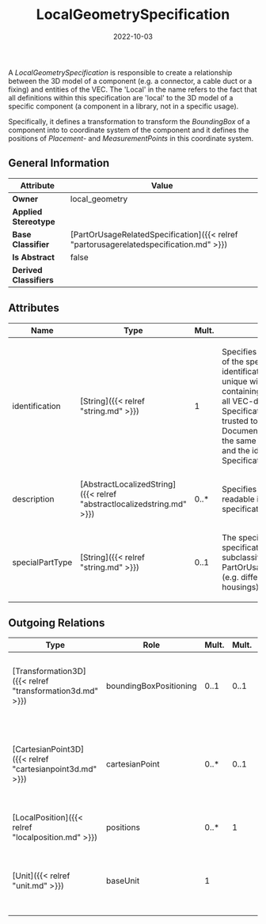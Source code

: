 ﻿---
title: LocalGeometrySpecification
toc: false
type: specs
date: "2022-10-03"
draft: false
specification: VEC
version: 2.0.1
documentType: "Recommendation"
elementType: Class
classes:
  - LocalGeometrySpecification
menu_name: vec-2.0.1
---
<p> A <i>LocalGeometrySpecification </i>is responsible to create a relationship between the 3D model of a component (e.g. a connector, a cable duct or a fixing)&#160;and entities of the VEC. The 'Local' in the name refers to the fact that all definitions within this specification are 'local' to the 3D model of a specific component (a component in a library, not in a specific usage).      </p>      <p> Specifically, it defines a transformation to transform the <i>BoundingBox</i> of a component into to coordinate system of the component and it defines the positions of <i>Placement-</i> and <i>MeasurementPoints</i> in this coordinate system.      </p>

## General Information

| Attribute               | Value |
|-------------------------|-------|
| **Owner**               | local_geometry |
| **Applied Stereotype**  |   |
| **Base Classifier**     | [PartOrUsageRelatedSpecification]({{< relref "partorusagerelatedspecification.md" >}})<br/>  |
| **Is Abstract**         | false |
| **Derived Classifiers** |   |

## Attributes
|  Name  |  Type  |  Mult.  |  Description  |  Owning Classifier  |
|--------|--------|---------|---------------|--------------|
|identification | [String]({{< relref "string.md" >}}) | 1 | <p> Specifies a unique identification of the specification. The identification is guaranteed to be unique within the document containing the specification. For all VEC-documents a Specification-instance can be trusted to be identical if the DocumentVersion-instance is the same (see DocumentVersion) and the identification of the Specification is the same.      </p> | [Specification]({{< relref "specification.md" >}}) |
|description | [AbstractLocalizedString]({{< relref "abstractlocalizedstring.md" >}}) | 0..* | <p> Specifies additional, human readable information about the specification.      </p> | [Specification]({{< relref "specification.md" >}}) |
|specialPartType | [String]({{< relref "string.md" >}}) | 0..1 | <p>The specialPartType allows the specification of subclassifications for a PartOrUsageRelatedSpecification (e.g. different types of connector housings).  </p> | [PartOrUsageRelatedSpecification]({{< relref "partorusagerelatedspecification.md" >}}) |

## Outgoing Relations
|    Type  |   Role   |   Mult.   |   Mult.   |   Description   |
|----------|----------|-----------|-----------|-----------------|
| [Transformation3D]({{< relref "transformation3d.md" >}}) | boundingBoxPositioning | 0..1 | 0..1 | <p> The transformation that defines the positioning of the bounding box in coordinate system of the component.      </p> |
| [CartesianPoint3D]({{< relref "cartesianpoint3d.md" >}}) | cartesianPoint | 0..* | 0..1 | <p> All <i>CartesianPoint3Ds</i> that are used in this <i>LocalGeometrySpecification.</i> All <i>CartesianPoint3Ds</i> are defined in relation to the coordinate system of the component.      </p> |
| [LocalPosition]({{< relref "localposition.md" >}}) | positions | 0..* | 1 | <p> All position defined by this <i>LocalGeometrySpecification.</i>      </p> |
| [Unit]({{< relref "unit.md" >}}) | baseUnit | 1 |  | <p> The <i>Unit</i> in which all coordinates (e.g. cartesian points)&#160;are defined. Shall be a unit of length&#160;(e.g. millimetre).      </p> |
